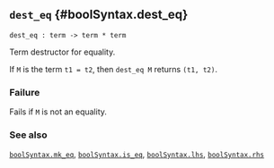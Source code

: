 ## `dest_eq` {#boolSyntax.dest_eq}


```
dest_eq : term -> term * term
```



Term destructor for equality.


If `M` is the term `t1 = t2`, then `dest_eq M` returns `(t1, t2)`.

### Failure

Fails if `M` is not an equality.

### See also

[`boolSyntax.mk_eq`](#boolSyntax.mk_eq), [`boolSyntax.is_eq`](#boolSyntax.is_eq), [`boolSyntax.lhs`](#boolSyntax.lhs), [`boolSyntax.rhs`](#boolSyntax.rhs)

